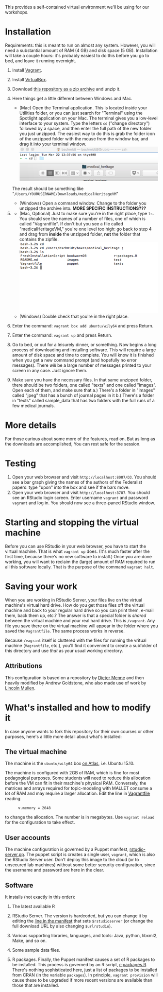 

This provides a self-contained virtual environment we'll be using for our workshops.



# Installation

Requirements: this is meant to run on almost any system. However, you will need a substantial amount of RAM (4 GB) and disk space (5 GB). Installation will take a couple hours: it's probably easiest to do this before you go to bed, and leave it running overnight.

1. Install [Vagrant](https://www.vagrantup.com/).
2. Install [VirtualBox](https://www.virtualbox.org/wiki/Downloads).
3. Download [this repository as a zip archive](https://github.com/bmschmidt/medicalHeritageVM/archive/master.zip) and unzip it.
4. Here things get a little different between Windows and Mac.
    * (Mac) Open the Terminal application. This is located inside your Utilities folder, or you can just search for "Terminal" using the Spotlight application on your Mac. The terminal gives you a low-level interface to your system. Type the letters `cd` ("change directory") followed by a space, and then enter the full path of the new folder you just unzipped. The easiest way to do this is grab the folder icon of the unzipped folder with the mouse from the window bar, and drag it into your terminal window. ![Dragging a folder into a terminal window.](docs/Dragging-Mac.png)
    
    The result should be something like "`/Users/YOURUSERNAME/Downloads/medicalHeritageVM`"
    * (Windows) Open a command window. Change to the folder you unzipped the archive into. **MORE SPECIFIC INSTRUCTIONS???**
5. 
    * (Mac, Optional) Just to make sure you're in the right place, type `ls`. You should see the names of a number of files, one of which is called "Vagrantfile". If don't but you see a file called "medicalHeritageVM," you're one level too high: go back to step 4 and drag from **inside** the unzipped folder, **not** the folder that contains the zipfile.![Your terminal should look something like this](docs/cd_output.png)
    * (Windows) Double check that you're in the right place.
6. Enter the command: `vagrant box add ubuntu/wily64` and press Return.
7. Enter the command: `vagrant up` and press Return.
8. Go to bed, or out for a leisurely dinner, or something. Now begins a long process of downloading and installing software. This will require a large amount of disk space and time to complete. You will know it is finished when you get a new command prompt (and hopefully no error messages). There *will* be a large number of messages printed to your screen in any case. Just ignore them.
9. Make sure you have the necessary files. In that same unzipped folder, there should be two folders, one called "texts" and one called "images". Open each of them, and make sure that
      a.) There's a folder in "images" called "jpeg" that has a bunch of journal pages in it
      b.) There's a folder in "texts" called sample_data that has two folders with the full runs of a few medical journals.


# More details

For those curious about some more of the features, read on. But as long as the downloads are accomplished, You can rest safe for the session.

# Testing

1. Open your web browser and visit `http://localhost:8007/D3`. You should see a bar graph giving the names of the authors of the Federalist papers: type "upon" into the box and see if the bars move.
1. Open your web browser and visit `http://localhost:8787`. You should see an RStudio login screen. Enter username `vagrant` and password `vagrant` and log in. You should now see a three-paned RStudio window.

# Starting and stopping the virtual machine

Before you can use RStudio in your web browser, you have to start the virtual machine. That is what `vagrant up` does. (It's much faster after the first time, because there's no new software to install.) Once you are done working, you will want to reclaim the (large) amount of RAM required to run all this software locally. That is the purpose of the command `vagrant halt`.

# Saving your work

When you are working in RStudio Server, your files live on the virtual machine's virtual hard drive. How do you get those files off the virtual machine and back to your regular hard drive so you can print them, e-mail them, back them up, etc.? The answer is that a special folder is *shared* between the virtual machine and your real hard drive. This is `/vagrant`. Any file you save there on the virtual machine will appear in the folder where you saved the `Vagrantfile`. The same process works in reverse.

Because `/vagrant` itself is cluttered with the files for running the vritual machine (`Vagrantfile`, etc.), you'll find it convenient to create a subfolder of this directory and use *that* as your usual working directory.


## Attributions 

This configuration is based on a repository by [Dieter Menne](https://bitbucket.org/dmenne/rstudio-shiny-server-on-ubuntu) and then heavily modified by Andrew Goldstone, who also made use of work by [Lincoln Mullen](https://github.com/lmullen/vagrant-r-dev/).

# What's installed and how to modify it

In case anyone wants to fork this repository for their own courses or other purposes, here's a little more detail about what's installed:

## The virtual machine

The machine is the `ubuntu/wily64` box [on Atlas](https://atlas.hashicorp.com/ubuntu/boxes/wily64), i.e. Ubuntu 15.10.

The machine is configured with 2GB of RAM, which is fine for most pedagogical purposes. Some students will need to reduce this allocation before the VM can fit in their machine's physical RAM. Conversely, the matrices and arrays required for topic-modeling with MALLET consume a lot of RAM and may require a larger allocation. Edit the line in [Vagrantfile](Vagrantfile#L11) reading

````
      v.memory = 2048
````

to change the allocation. The number is in megabytes. Use `vagrant reload` for the configuration to take effect.

## User accounts

The machine configuration is governed by a Puppet manifest, [rstudio-server.pp](puppet/manifests/rstudio-server.pp). The puppet script is creates a single user, `vagrant`, which is also the RStudio Server user. Don't deploy this image to the cloud (or to unsecured lab machines) without some better security configuration, since the username and password are here in the clear. 

## Software

 It installs (not exactly in this order):

1. The latest available R

3. RStudio Server. The version is hardcoded, but you can change it by editing the [line in the manifest](puppet/manifests/rstudio-server.pp#L3) that sets `$rstudioserver` (or change the full download URL by also changing `$urlrstudio`).

4. Various supporting libraries, languages, and tools: Java, python, libxml2, Make, and so on.

5. Some sample data files.

6. R packages. Finally, the Puppet manifest causes a set of R packages to be installed. This process is governed by an R script, [r-packages.R](r-packages.R). There's nothing sophisticated here, just a list of packages to be installed from CRAN (in the variable `packages`). In principle, `vagrant provision` will cause these to be upgraded if more recent versions are available than those that are installed.
